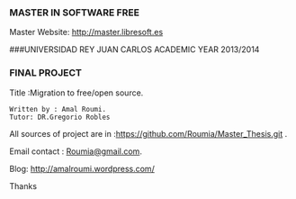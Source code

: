 ### MASTER IN SOFTWARE FREE
Master Website: http://master.libresoft.es

###UNIVERSIDAD REY JUAN CARLOS
ACADEMIC YEAR 2013/2014



### FINAL PROJECT 
 Title :Migration to free/open source.

    Written by : Amal Roumi.
    Tutor: DR.Gregorio Robles
   
  All sources  of project are in :https://github.com/Roumia/Master_Thesis.git .
  
  
  Email contact : Roumia@gmail.com.
  
  Blog: http://amalroumi.wordpress.com/ 
  
  Thanks